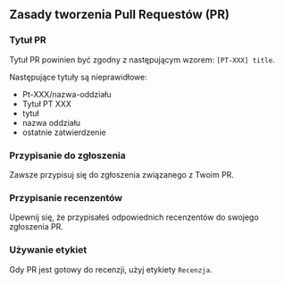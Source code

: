 ## Zasady tworzenia Pull Requestów (PR)

### Tytuł PR
Tytuł PR powinien być zgodny z następującym wzorem: `[PT-XXX] title`.

Następujące tytuły są nieprawidłowe:
- Pt-XXX/nazwa-oddziału
- Tytuł PT XXX
- tytuł
- nazwa oddziału
- ostatnie zatwierdzenie

### Przypisanie do zgłoszenia
Zawsze przypisuj się do zgłoszenia związanego z Twoim PR.

### Przypisanie recenzentów
Upewnij się, że przypisałeś odpowiednich recenzentów do swojego zgłoszenia PR.

### Używanie etykiet
Gdy PR jest gotowy do recenzji, użyj etykiety `Recenzja`.

